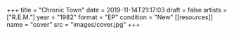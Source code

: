 +++
title = "Chronic Town"
date = 2019-11-14T21:17:03
draft = false
artists = ["R.E.M."]
year = "1982"
format = "EP"
condition = "New"
[[resources]]
  name = "cover"
  src = "images/cover.jpg"
+++
